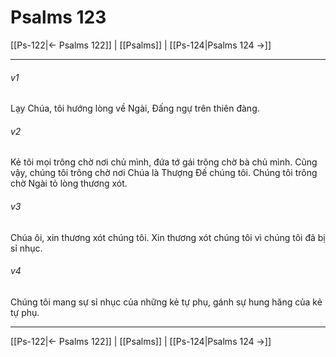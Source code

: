 # Psalms 123

[[Ps-122|← Psalms 122]] | [[Psalms]] | [[Ps-124|Psalms 124 →]]
***



###### v1 
Lạy Chúa, tôi hướng lòng về Ngài, Đấng ngự trên thiên đàng. 

###### v2 
Kẻ tôi mọi trông chờ nơi chủ mình, đứa tớ gái trông chờ bà chủ mình. Cũng vậy, chúng tôi trông chờ nơi Chúa là Thượng Đế chúng tôi. Chúng tôi trông chờ Ngài tỏ lòng thương xót. 

###### v3 
Chúa ôi, xin thương xót chúng tôi. Xin thương xót chúng tôi vì chúng tôi đã bị sỉ nhục. 

###### v4 
Chúng tôi mang sự sỉ nhục của những kẻ tự phụ, gánh sự hung hăng của kẻ tự phụ.

***
[[Ps-122|← Psalms 122]] | [[Psalms]] | [[Ps-124|Psalms 124 →]]
